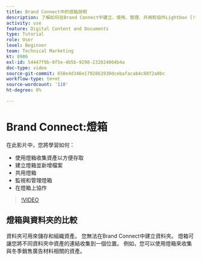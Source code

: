 ```yaml
---
title: Brand Connect中的燈箱說明
description: 了解如何在Brand Connect中建立、使用、管理、共用和協作Lightbox [!UICONTROL Workfront DAM].
activity: use
feature: Digital Content and Documents
type: Tutorial
role: User
level: Beginner
team: Technical Marketing
kt: 8986
exl-id: 54447f9b-8f5e-4b5b-9298-232024064b4a
doc-type: video
source-git-commit: 650e4d346e1792863930dcebafacab4c88f2a8bc
workflow-type: tm+mt
source-wordcount: '110'
ht-degree: 0%

---
```


# Brand Connect:燈箱

在此影片中，您將學習如何：

* 使用燈箱收集資產以方便存取
* 建立燈箱並新增檔案
* 共用燈箱
* 監視和管理燈箱
* 在燈箱上協作

>[!VIDEO](https://video.tv.adobe.com/v/335248/?quality=12&learn=on)

## 燈箱與資料夾的比較

資料夾可用來儲存和組織資產。 您無法在Brand Connect中建立資料夾。 燈箱可讓您將不同資料夾中資產的連結收集到一個位置。 例如，您可以使用燈箱來收集與冬季銷售廣告材料相關的資產。
